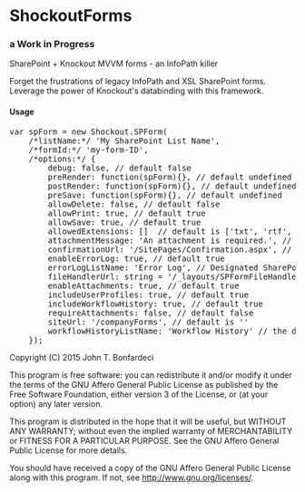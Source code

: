 # ShockoutForms
### a Work in Progress
SharePoint + Knockout MVVM forms - an InfoPath killer

Forget the frustrations of legacy InfoPath and XSL SharePoint forms. Leverage the power of Knockout's databinding with this framework.

#### Usage
<pre>var spForm = new Shockout.SPForm(
	/*listName:*/ 'My SharePoint List Name', 
	/*formId:*/ 'my-form-ID', 
	/*options:*/ {
		debug: false, // default false
		preRender: function(spForm){}, // default undefined
        postRender: function(spForm){}, // default undefined
        preSave: function(spForm){}, // default undefined	
		allowDelete: false, // default false
        allowPrint: true, // default true
        allowSave: true, // default true
        allowedExtensions: []  // default is ['txt', 'rtf', 'zip', 'pdf', 'doc', 'docx', 'jpg', 'gif', 'png', 'ppt', 'tif', 'pptx', 'csv', 'pub', 'msg']
        attachmentMessage: 'An attachment is required.', // the default
        confirmationUrl: '/SitePages/Confirmation.aspx', // the default
        enableErrorLog: true, // default true
        errorLogListName: 'Error Log', // Designated SharePoint list for logging user and form errrors. default 'Error Log'
        fileHandlerUrl: string = '/_layouts/SPFormFileHandler.ashx',  // default    
        enableAttachments: true, // default true
        includeUserProfiles: true, // default true
        includeWorkflowHistory: true, // default true        
        requireAttachments: false, // default false
        siteUrl: '/companyForms', // default is ''        
        workflowHistoryListName: 'Workflow History' // the default
	});
</pre>

Copyright (C) 2015  John T. Bonfardeci

This program is free software: you can redistribute it and/or modify
it under the terms of the GNU Affero General Public License as
published by the Free Software Foundation, either version 3 of the
License, or (at your option) any later version.

This program is distributed in the hope that it will be useful,
but WITHOUT ANY WARRANTY; without even the implied warranty of
MERCHANTABILITY or FITNESS FOR A PARTICULAR PURPOSE.  See the
GNU Affero General Public License for more details.

You should have received a copy of the GNU Affero General Public License
along with this program.  If not, see <http://www.gnu.org/licenses/>.

